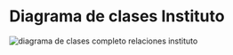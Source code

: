 # Diagrama de clases Instituto


![diagrama de clases completo relaciones instituto](https://user-images.githubusercontent.com/56443132/81511995-86048800-931d-11ea-869a-d61f3dde92e3.JPG)

